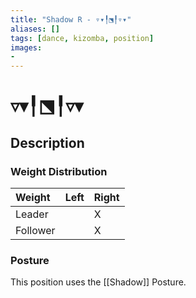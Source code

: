 ```yaml
---
title: "Shadow R - ▿▾╿⬔╿▿▾"
aliases: [] 
tags: [dance, kizomba, position] 
images:
-
---
```

# ▿▾╿⬔╿▿▾
## Description
### Weight Distribution
| Weight   | Left | Right |
| :-------- | :---- | :----- |
| Leader   |      | X     |
| Follower |      | X     |

### Posture
This position uses the [[Shadow]] Posture. 